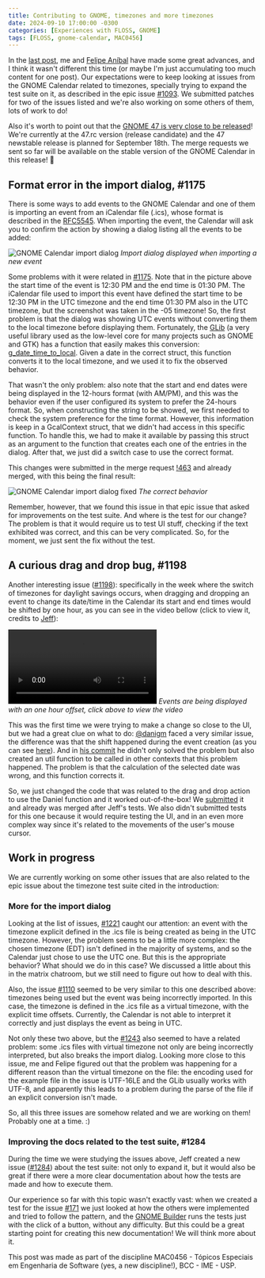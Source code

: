 ```yaml
---
title: Contributing to GNOME, timezones and more timezones
date: 2024-09-10 17:00:00 -0300
categories: [Experiences with FLOSS, GNOME]
tags: [FLOSS, gnome-calendar, MAC0456]
---
```


In the [last post](https://otavioolsilva.github.io/posts/contributing-to-gnome-3/), me and [Felipe Aníbal](https://felipeanibal.github.io/) have made some great advances, and I think it wasn't different this time (or maybe I'm just accumulating too much content for one post). Our expectations were to keep looking at issues from the GNOME Calendar related to timezones, specially trying to expand the test suite on it, as described in the epic issue [#1093](https://gitlab.gnome.org/GNOME/gnome-calendar/-/issues/1093). We submitted patches for two of the issues listed and we're also working on some others of them, lots of work to do!

Also it's worth to point out that the [GNOME 47 is very close to be released](https://release.gnome.org/calendar/)! We're currently at the 47.rc version (release candidate) and the 47 newstable release is planned for September 18th. The merge requests we sent so far will be available on the stable version of the GNOME Calendar in this release! 🥳

## Format error in the import dialog, #1175

There is some ways to add events to the GNOME Calendar and one of them is importing an event from an iCalendar file (.ics), whose format is described in the [RFC5545](https://datatracker.ietf.org/doc/html/rfc5545). When importing the event, the Calendar will ask you to confirm the action by showing a dialog listing all the events to be added:

![GNOME Calendar import dialog](https://gitlab.gnome.org/-/project/198/uploads/4322f60a26da8af98aba0f47766c02de/image.png)
_Import dialog displayed when importing a new event_

Some problems with it were related in [#1175](https://gitlab.gnome.org/GNOME/gnome-calendar/-/issues/1175). Note that in the picture above the start time of the event is 12:30 PM and the end time is 01:30 PM. The iCalendar file used to import this event have defined the start time to be 12:30 PM in the UTC timezone and the end time 01:30 PM also in the UTC timezone, but the screenshot was taken in the -05 timezone! So, the first problem is that the dialog was showing UTC events without converting them to the local timezone before displaying them. Fortunately, the [GLib](https://docs.gtk.org/glib/index.html) (a very useful library used as the low-level core for many projects such as GNOME and GTK) has a function that easily makes this conversion: [g_date_time_to_local](https://docs.gtk.org/glib/method.DateTime.to_local.html). Given a date in the correct struct, this function converts it to the local timezone, and we used it to fix the observed behavior.

That wasn't the only problem: also note that the start and end dates were being displayed in the 12-hours format (with AM/PM), and this was the behavior even if the user configured its system to prefer the 24-hours format. So, when constructing the string to be showed, we first needed to check the system preference for the time format. However, this information is keep in a GcalContext struct, that we didn't had access in this specific function. To handle this, we had to make it available by passing this struct as an argument to the function that creates each one of the entries in the dialog. After that, we just did a switch case to use the correct format.

This changes were submitted in the merge request [!463](https://gitlab.gnome.org/GNOME/gnome-calendar/-/merge_requests/463) and already merged, with this being the final result:

![GNOME Calendar import dialog fixed](https://i.imgur.com/v4IOmY7.png)
_The correct behavior_

Remember, however, that we found this issue in that epic issue that asked for improvements on the test suite. And where is the test for our change? The problem is that it would require us to test UI stuff, checking if the text exhibited was correct, and this can be very complicated. So, for the moment, we just sent the fix without the test. 

## A curious drag and drop bug, #1198

Another interesting issue ([#1198](https://gitlab.gnome.org/GNOME/gnome-calendar/-/issues/1198)): specifically in the week where the switch of timezones for daylight savings occurs, when dragging and dropping an event to change its date/time in the Calendar its start and end times would be shifted by one hour, as you can see in the video bellow (click to view it, credits to [Jeff](https://gitlab.gnome.org/jfft)):

![A video reproducing the issue](https://gitlab.gnome.org/-/project/198/uploads/cd3ebe90a465619a2c427ce3e91eff87/GNOME_Calendar_46_weekview_timetable_drag-and-drop_event_moving_during_week_of_the_DST_switch.webm)
_Events are being displayed with an one hour offset, click above to view the video_

This was the first time we were trying to make a change so close to the UI, but we had a great clue on what to do: [@danigm](https://gitlab.gnome.org/danigm) faced a very similar issue, the difference was that the shift happened during the event creation (as you can see [here](https://gitlab.gnome.org/GNOME/gnome-calendar/-/issues/482)). And in [his commit](https://gitlab.gnome.org/GNOME/gnome-calendar/-/commit/6afb5cf3a5447e30486a37b6049a468c4399a0dd) he didn't only solved the problem but also created an util function to be called in other contexts that this problem happened. The problem is that the calculation of the selected date was wrong, and this function corrects it.

So, we just changed the code that was related to the drag and drop action to use the Daniel function and it worked out-of-the-box! We [submitted](https://gitlab.gnome.org/GNOME/gnome-calendar/-/merge_requests/491) it and already was merged after Jeff's tests. We also didn't submitted tests for this one because it would require testing the UI, and in an even more complex way since it's related to the movements of the user's mouse cursor. 

## Work in progress

We are currently working on some other issues that are also related to the epic issue about the timezone test suite cited in the introduction:

### More for the import dialog

Looking at the list of issues, [#1221](https://gitlab.gnome.org/GNOME/gnome-calendar/-/issues/1221) caught our attention: an event with the timezone explicit defined in the .ics file is being created as being in the UTC timezone. However, the problem seems to be a little more complex: the chosen timezone (EDT) isn't defined in the majority of systems, and so the Calendar just chose to use the UTC one. But this is the appropriate behavior? What should we do in this case? We discussed a little about this in the matrix chatroom, but we still need to figure out how to deal with this.

Also, the issue [#1110](https://gitlab.gnome.org/GNOME/gnome-calendar/-/issues/1110) seemed to be very similar to this one described above: timezones being used but the event was being incorrectly imported. In this case, the timezone is defined in the .ics file as a virtual timezone, with the explicit time offsets. Currently, the Calendar is not able to interpret it correctly and just displays the event as being in UTC.

Not only these two above, but the [#1243](https://gitlab.gnome.org/GNOME/gnome-calendar/-/issues/1243) also seemed to have a related problem: some .ics files with virtual timezone not only are being incorrectly interpreted, but also breaks the import dialog. Looking more close to this issue, me and Felipe figured out that the problem was happening for a different reason than the virtual timezone on the file: the encoding used for the example file in the issue is UTF-16LE and the GLib usually works with UTF-8, and apparently this leads to a problem during the parse of the file if an explicit conversion isn't made.

So, all this three issues are somehow related and we are working on them! Probably one at a time. :)

### Improving the docs related to the test suite, #1284

During the time we were studying the issues above, Jeff created a new issue ([#1284](https://gitlab.gnome.org/GNOME/gnome-calendar/-/issues/1284)) about the test suite: not only to expand it, but it would also be great if there were a more clear documentation about how the tests are made and how to execute them.

Our experience so far with this topic wasn't exactly vast: when we created a test for the issue [#171](https://gitlab.gnome.org/GNOME/gnome-calendar/-/issues/171) we just looked at how the others were implemented and tried to follow the pattern, and the [GNOME Builder](https://apps.gnome.org/Builder/) runs the tests just with the click of a button, without any difficulty. But this could be a great starting point for creating this new documentation! We will think more about it.

This post was made as part of the discipline MAC0456 - Tópicos Especiais em Engenharia de Software (yes, a new discipline!), BCC - IME - USP.

